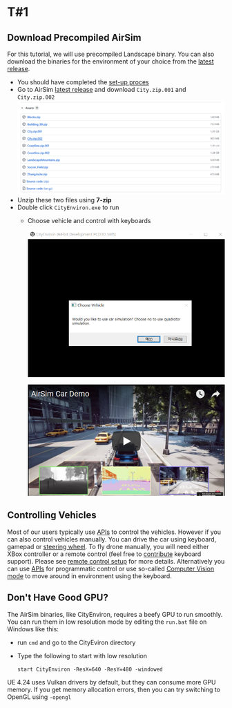 # T\#1

## Download Precompiled AirSim

For this tutorial, we will use precompiled Landscape binary. You can also download the binaries for the environment of your choice from the [latest release](https://github.com/Microsoft/AirSim/releases).

* You should have completed the [set-up proces]()
* Go to AirSim [latest release](https://github.com/Microsoft/AirSim/releases) and download `City.zip.001` and `City.zip.002` ![download](../../../.gitbook/assets/tutorial_precompiled1.png)
* Unzip these two files using **7-zip**
* Double click `CityEnviron.exe` to run
  * Choose vehicle and control with keyboards

    ![](../../../.gitbook/assets/precompiled3.png)

    ![](../../../.gitbook/assets/car_demo_video_large.png)

## Controlling Vehicles

Most of our users typically use [APIs](https://github.com/ykkimhgu/gitbook_docs/tree/89bf64c3b2679b45893eec7c530581cd7441d2cf/airsim/docs/tutorial/apis.md) to control the vehicles. However if you can also control vehicles manually. You can drive the car using keyboard, gamepad or [steering wheel](https://github.com/ykkimhgu/gitbook_docs/tree/89bf64c3b2679b45893eec7c530581cd7441d2cf/airsim/docs/tutorial/steering_wheel_installation.md). To fly drone manually, you will need either XBox controller or a remote control \(feel free to [contribute](https://github.com/ykkimhgu/gitbook_docs/tree/89bf64c3b2679b45893eec7c530581cd7441d2cf/airsim/docs/tutorial/CONTRIBUTING.md) keyboard support\). Please see [remote control setup](https://github.com/ykkimhgu/gitbook_docs/tree/89bf64c3b2679b45893eec7c530581cd7441d2cf/airsim/docs/tutorial/remote_control.md) for more details. Alternatively you can use [APIs](https://github.com/ykkimhgu/gitbook_docs/tree/89bf64c3b2679b45893eec7c530581cd7441d2cf/airsim/docs/tutorial/apis.md) for programmatic control or use so-called [Computer Vision mode](https://github.com/ykkimhgu/gitbook_docs/tree/89bf64c3b2679b45893eec7c530581cd7441d2cf/airsim/docs/tutorial/image_apis.md) to move around in environment using the keyboard.

## Don't Have Good GPU?

The AirSim binaries, like CityEnviron, requires a beefy GPU to run smoothly. You can run them in low resolution mode by editing the `run.bat` file on Windows like this:

* run `cmd` and go to the CityEviron directory
* Type the following to start with low resolution

  ```text
  start CityEnviron -ResX=640 -ResY=480 -windowed
  ```

UE 4.24 uses Vulkan drivers by default, but they can consume more GPU memory. If you get memory allocation errors, then you can try switching to OpenGL using `-opengl`

